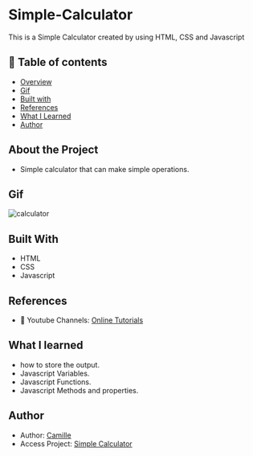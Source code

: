 # Simple-Calculator
This is a Simple Calculator created by using HTML, CSS and Javascript 

 
 ## 📌 Table of contents

- [Overview](#about-the-project)
- [Gif](#gif)
- [Built with](#built-with)
- [References](#references)
- [What I Learned](#what-i-learned)
- [Author](#author)

## About the Project
* Simple calculator that can make simple operations. 

## Gif
![calculator](https://user-images.githubusercontent.com/83260908/141375473-a4c6b340-fd3c-4550-bb7a-502a08471878.gif)

## Built With
* HTML
* CSS
* Javascript


## References
* 🔗 Youtube Channels: <a href="https://www.youtube.com/c/OnlineTutorials4Designers">Online Tutorials</a>


## What I learned
* how to store the output.
* Javascript Variables.
* Javascript Functions.
* Javascript Methods and properties.


## Author
- Author: [Camille](https://github.com/Camille846)
- Access Project: [Simple Calculator]( https://camille846.github.io/Simple-Calculator/)





